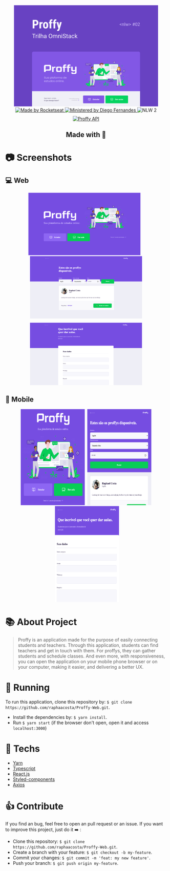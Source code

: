 <div align="center">
  <div>
    <img src="./assets/capa.png" alt="Proffy" width="450px"/>
  </div>
  <a target="_blank" href="https://linktr.ee/rocketseat">
    <img src="https://img.shields.io/badge/Made%20by-rocketseat-blueviolet" alt="Made by Rocketseat">
  </a>
  <a target="_blank" href="https://github.com/diego3g">
    <img src="https://img.shields.io/badge/Ministered%20by-Diego%20Fernandes-blueviolet" alt="Ministered by Diego Fernandes">
  </a>
  <img src="https://img.shields.io/badge/Next%20Level%20Week-2-blueviolet" alt="NLW 2">
  <div style="margin-top: 10px;">
    <a target="_blank" href="https://github.com/raphaacosta/Proffy-API">
      <img src="https://img.shields.io/badge/Go%20to-API-blueviolet" alt="Proffy API"/>
    </a>
    <h2>
      Made with 💜
    </h2>
  </div>
</div>

# 📷 Screenshots

## 💻 Web
<div align="center" style="display: gird; grid-template-columns: 1fr; grid-template-rows: 1fr 1fr;">
  <div>
    <img src="./assets/web-landing-page.png" alt="Web landing page" width="350" style="margin-right: 10px;">
    <img src="./assets/web-teacher-list.png" alt="Web teacher list" width="350">
  </div>
  <div style="margin-top: 10px;">
    <img src="./assets/web-teacher-form.png" alt="Web teacher form" width="350">
  </div>
</div>

## 📱 Mobile
<div align="center">
  <img src="./assets/mobile-landing-page.png" alt="Mobile landing page" width="200" height="300" style="margin-right: 5px;">
  <img src="./assets/mobile-teacher-list.png" alt="Mobile teacher list" width="200" height="300">
  <img src="./assets/mobile-teacher-form.png" alt="Mobile teacher list" width="200" height="300" style="margin-left: 5px;">
</div>

# 📚 About Project

> Proffy is an application made for the purpose of easily connecting students and teachers. Through this application, students can find teachers and get in touch with them. For proffys, they can gather students and schedule classes. And even more, with responsiveness, you can open the application on your mobile phone browser or on your computer, making it easier, and delivering a better UX.

# 🚀 Running 

 To run this application, clone this repository by: `$ git clone https://github.com/raphaacosta/Proffy-Web.git`.
 - Install the dependencies by: `$ yarn install`.
 - Run `$ yarn start` (if the browser don't open, open it and access `localhost:3000`)

# 📌 Techs

 - [Yarn](https://classic.yarnpkg.com/en/docs/install/#mac-stable)
 - [Typescript](https://www.typescriptlang.org/)
 - [React.js](https://pt-br.reactjs.org/)
 - [Styled-components](https://styled-components.com/)
 - [Axios](https://www.npmjs.com/package/axios)

# 👍 Contribute

  If you find an bug, feel free to open an pull request or an issue.
  If you want to improve this project, just do it ➡️ :
  - Clone this repository: `$ git clone https://github.com/raphaacosta/Proffy-Web.git`.
  - Create a branch with your feature: `$ git checkout -b my-feature`.
  - Commit your changes: `$ git commit -m 'feat: my new feature'`.
  - Push your branch: `$ git push origin my-feature`.